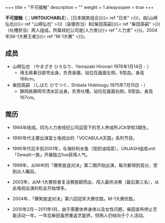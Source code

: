 +++
title = "不可接触"
description = ""
weight = 1
alwaysopen = true
+++

**不可接触**（；**UNTOUCHABLE**），[日本搞笑组合]({{< ref "日本" >}})，由[山崎弘也]({{< ref "山崎弘也" >}})（装傻担当）和[柴田英嗣]({{< ref "柴田英嗣" >}})（吐槽担当）两人组成。所属经纪公司是[人力舍]({{< ref "人力舍" >}})。2004年[M-1大赛王者]({{< ref "M-1大赛" >}})。

成员
----

-   山崎弘也 （やまざき ひろなり、Yamazaki Hironari 1976年1月14日 - ）
    -   埼玉県春日部市出身。负责装傻。站位在画面左侧。B型血。身高168cm。
-   柴田英嗣 （しばた ひでつぐ、Shibata Hidetsugu 1975年7月15日 - ）
    -   静岡県静岡市清水区出身。负责吐槽。站位在画面右侧。B型血。身高167cm。

<!--more-->

简历
----

-   1994年结成。同为人力舍经纪公司运营下的艺人养成所JCA学校3期生。

-   1990年代主要出演富士电视台的「VOCABULA天国」系列节目。

-   1990年代后半到2001年，与海砂利水鱼（现奶油炖菜），UNJASH组成unit「Gewalt一族」开展独立live获得人气。

-   1999年，从NHK的「爆笑放送对决」第二期开始出演，每次都得到高分，受到众人瞩目。

-   2003年，从M-1大赛败者复活赛脱颖而出，闯入最终决赛（最后第三名），从此电视出演的机会开始增多。

-   2004年，「爆笑放送对决」第六回冠军大赛优胜。M-1大赛优胜。

-   2010年2月－2011年1月，由于需要休养身体以及女性问题，柴田宣布停止艺能活动一年。一年后柴田虽然重返艺能界，但两人仍倾向于个人活动。

